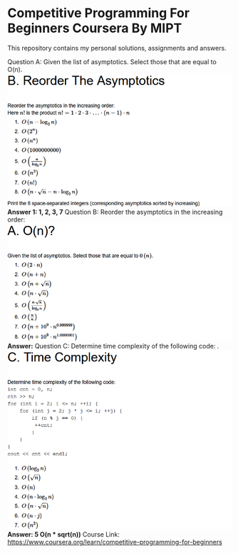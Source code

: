 # Competitive Programming For Beginners Coursera By MIPT 
This repository contains my personal solutions, assignments and answers. 

Question A: Given the list of asymptotics. Select those that are equal to O(n). 
![Alt text](Asymptotics(1).png?raw=true "Question 1")\
**Answer 1: 1, 2, 3, 7**
Question B: Reorder the asymptotics in the increasing order:
![Alt text](Asymptotics(2).png?raw=true "Question 2") 
**Answer:**
Question C: Determine time complexity of the following code: . 
![Alt text](Asymptotics(3).png?raw=true "Question 3")
**Answer: 5 O(n * sqrt(n))**
Course Link: https://www.coursera.org/learn/competitive-programming-for-beginners
